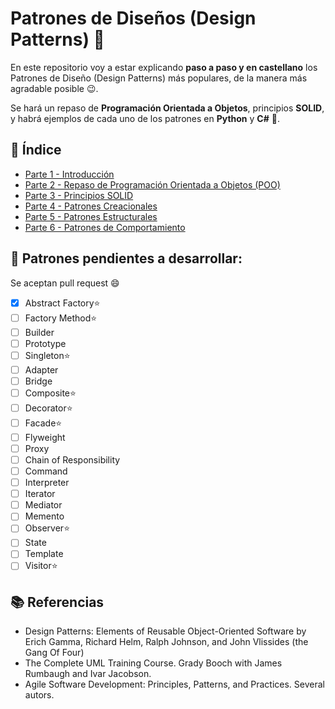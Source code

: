 # Patrones de Diseños (Design Patterns) 🤯

En este repositorio voy a estar explicando **paso a paso y en castellano** los Patrones de Diseño (Design Patterns) más populares, de la manera más agradable posible 😉.

Se hará un repaso de **Programación Orientada a Objetos**, principios **SOLID**, y habrá ejemplos de cada uno de los patrones en **Python** y **C#** 🤩. 

## 📖 Índice
- [Parte 1 - Introducción](https://github.com/juancruzromero/design-patterns/blob/main/apuntes/introduccion.md)
- [Parte 2 - Repaso de Programación Orientada a Objetos (POO)](https://github.com/juancruzromero/design-patterns/blob/main/apuntes/poo.md)
- [Parte 3 - Principios SOLID](https://github.com/juancruzromero/design-patterns/blob/main/apuntes/solid.md)
- [Parte 4 - Patrones Creacionales](https://github.com/juancruzromero/design-patterns/blob/main/apuntes/creacionales.md)
- [Parte 5 - Patrones Estructurales](https://github.com/juancruzromero/design-patterns/blob/main/apuntes/estructurales.md)
- [Parte 6 - Patrones de Comportamiento](https://github.com/juancruzromero/design-patterns/blob/main/apuntes/comportamiento.md)


## 📝 Patrones pendientes a desarrollar:
Se aceptan pull request 😄

* [x] Abstract Factory⭐
* [ ] Factory Method⭐
* [ ] Builder
* [ ] Prototype
* [ ] Singleton⭐
* [ ] Adapter
* [ ] Bridge 
* [ ] Composite⭐
* [ ] Decorator⭐
* [ ] Facade⭐
* [ ] Flyweight
* [ ] Proxy
* [ ] Chain of Responsibility
* [ ] Command
* [ ] Interpreter
* [ ] Iterator
* [ ] Mediator
* [ ] Memento
* [ ] Observer⭐
* [ ] State
* [ ] Template
* [ ] Visitor⭐

## 📚 Referencias
- Design Patterns: Elements of Reusable Object-Oriented Software by Erich Gamma, Richard Helm, Ralph Johnson, and John Vlissides (the Gang Of Four)
- The Complete UML Training Course. Grady Booch with James Rumbaugh and Ivar Jacobson.
- Agile Software Development: Principles, Patterns, and Practices. Several autors.